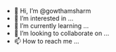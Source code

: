- 👋 Hi, I’m @gowthamsharm
- 👀 I’m interested in ...
- 🌱 I’m currently learning ...
- 💞️ I’m looking to collaborate on ...
- 📫 How to reach me ...

<!---
gowthamsharm/gowthamsharm is a ✨ special ✨ repository because its `README.md` (this file) appears on your GitHub profile.
You can click the Preview link to take a look at your changes.
--->
